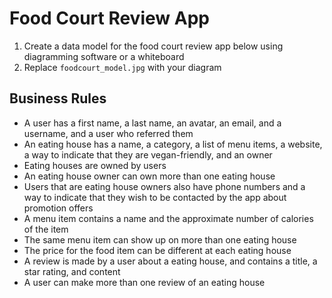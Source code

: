 # Food Court Review App

1. Create a data model for the food court review app below using diagramming software or a whiteboard
1. Replace `foodcourt_model.jpg` with your diagram

## Business Rules

* A user has a first name, a last name, an avatar, an email, and a username, and a user who referred them
* An eating house has a name, a category, a list of menu items, a website, a way to indicate that they are vegan-friendly, and an owner
* Eating houses are owned by users
* An eating house owner can own more than one eating house
* Users that are eating house owners also have phone numbers and a way to indicate that they wish to be contacted by the app about promotion offers
* A menu item contains a name and the approximate number of calories of the item
* The same menu item can show up on more than one eating house
* The price for the food item can be different at each eating house
* A review is made by a user about a eating house, and contains a title, a star rating, and content
* A user can make more than one review of an eating house
